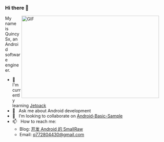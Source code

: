 ### Hi there 👋

<img align="right" height="270px" width="450px" alt="GIF" src='https://github-readme-stats.vercel.app/api?username=QuincySx&show_icons=true&hide=["title"]' />

My name is QuincySx, an Android software engineer.

- 🌱  &nbsp;  I'm currently learning [Jetpack](https://developer.android.com/jetpack)
- 💬  &nbsp;  Ask me about Android development
- 👯  &nbsp;  I’m looking to collaborate on [Android-Basic-Sample](https://github.com/QuincySx/Android-Basic-Sample)
- 📫  &nbsp;  How to reach me: 
   * Blog: [开发 Android 的 SmallRaw](https://blog.smallraw.com/)
   * Email: q772804430@gmail.com

<!--
**QuincySx/QuincySx** is a ✨ _special_ ✨ repository because its `README.md` (this file) appears on your GitHub profile.

Here are some ideas to get you started:

- 🔭 I’m currently working on ...
- 🌱 I’m currently learning ...
- 👯 I’m looking to collaborate on ...
- 🤔 I’m looking for help with ...
- 💬 Ask me about ...
- 📫 How to reach me: ...
- 😄 Pronouns: ...
- ⚡ Fun fact: ...
-->
